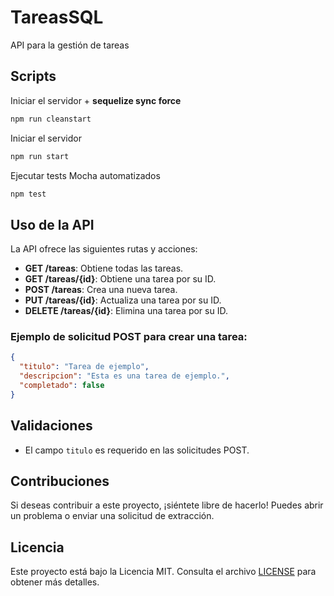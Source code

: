# TareasSQL
API para la gestión de tareas

## Scripts
Iniciar el servidor + **sequelize sync force**
```javascript
npm run cleanstart
```
Iniciar el servidor
```javascript
npm run start
```
Ejecutar tests Mocha automatizados

```javascript
npm test
```

## Uso de la API

La API ofrece las siguientes rutas y acciones:

- **GET /tareas**: Obtiene todas las tareas.
- **GET /tareas/{id}**: Obtiene una tarea por su ID.
- **POST /tareas**: Crea una nueva tarea.
- **PUT /tareas/{id}**: Actualiza una tarea por su ID.
- **DELETE /tareas/{id}**: Elimina una tarea por su ID.

### Ejemplo de solicitud POST para crear una tarea:

```json
{
  "titulo": "Tarea de ejemplo",
  "descripcion": "Esta es una tarea de ejemplo.",
  "completado": false
}
```

## Validaciones

- El campo `titulo` es requerido en las solicitudes POST.


## Contribuciones

Si deseas contribuir a este proyecto, ¡siéntete libre de hacerlo! Puedes abrir un problema o enviar una solicitud de extracción.

## Licencia

Este proyecto está bajo la Licencia MIT. Consulta el archivo [LICENSE](LICENSE) para obtener más detalles.
